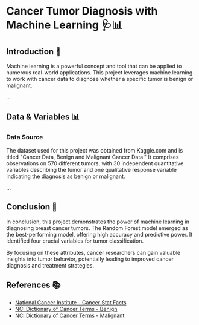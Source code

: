 # Cancer Tumor Diagnosis with Machine Learning 🩺📊

## Introduction 📝

Machine learning is a powerful concept and tool that can be applied to numerous real-world applications. This project leverages machine learning to work with cancer data to diagnose whether a specific tumor is benign or malignant.

...

## Data & Variables 📊

### Data Source
The dataset used for this project was obtained from Kaggle.com and is titled "Cancer Data, Benign and Malignant Cancer Data." It comprises observations on 570 different tumors, with 30 independent quantitative variables describing the tumor and one qualitative response variable indicating the diagnosis as benign or malignant.

...

## Conclusion 🏁

In conclusion, this project demonstrates the power of machine learning in diagnosing breast cancer tumors. The Random Forest model emerged as the best-performing model, offering high accuracy and predictive power. It identified four crucial variables for tumor classification.

By focusing on these attributes, cancer researchers can gain valuable insights into tumor behavior, potentially leading to improved cancer diagnosis and treatment strategies.

## References 📚

- [National Cancer Institute - Cancer Stat Facts](https://seer.cancer.gov/statfacts/html/common.html)
- [NCI Dictionary of Cancer Terms - Benign](https://www.cancer.gov/publications/dictionaries/cancer-terms/def/benign)
- [NCI Dictionary of Cancer Terms - Malignant](https://www.cancer.gov/publications/dictionaries/cancer-terms/def/malignant)


